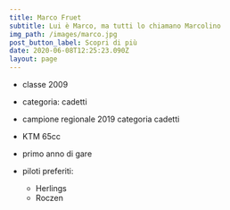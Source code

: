 ```yaml
---
title: Marco Fruet
subtitle: Lui è Marco, ma tutti lo chiamano Marcolino
img_path: /images/marco.jpg
post_button_label: Scopri di più
date: 2020-06-08T12:25:23.090Z
layout: page
---
```

* classe 2009
* categoria: cadetti
* campione regionale 2019 categoria cadetti
* KTM 65cc
* primo anno di gare
* piloti preferiti: 

  * Herlings
  * Roczen